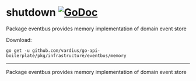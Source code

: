 # shutdown [![GoDoc](https://godoc.org/github.com/vardius/go-api-boilerplate/pkg/infrastructure/eventbus/memory?status.svg)](https://godoc.org/github.com/vardius/go-api-boilerplate/pkg/infrastructure/eventbus/memory)
Package eventbus provides memory implementation of domain event store

Download:
```shell
go get -u github.com/vardius/go-api-boilerplate/pkg/infrastructure/eventbus/memory
```

* * *
Package eventbus provides memory implementation of domain event store
